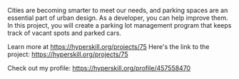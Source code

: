 Cities are becoming smarter to meet our needs, and parking spaces are an essential part of urban design. As a developer, you can help improve them. In this project, you will create a parking lot management program that keeps track of vacant spots and parked cars.

Learn more at https://hyperskill.org/projects/75
Here's the link to the project: https://hyperskill.org/projects/75

Check out my profile: https://hyperskill.org/profile/457558470
